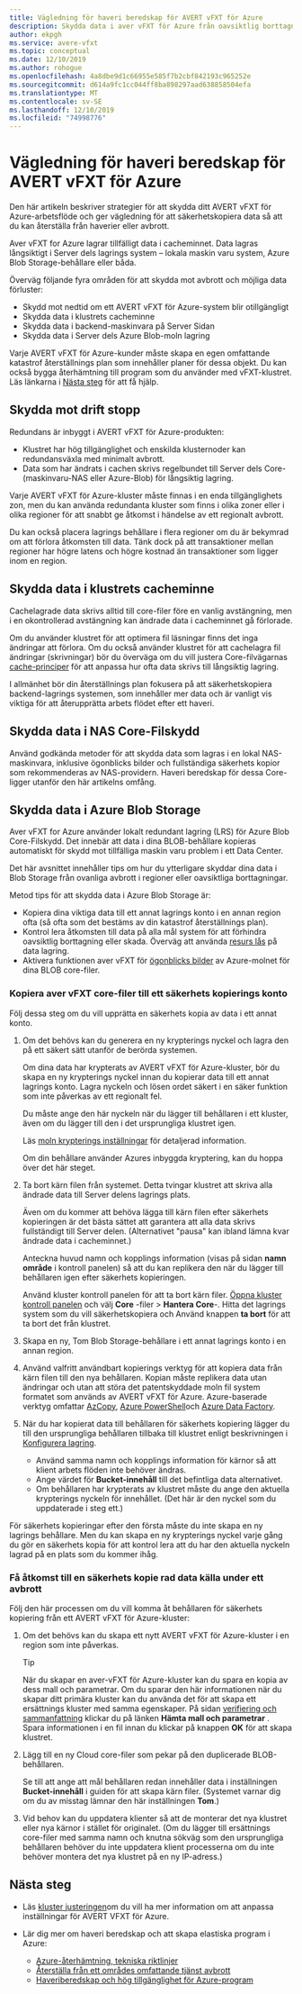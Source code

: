 ```yaml
---
title: Vägledning för haveri beredskap för AVERT vFXT för Azure
description: Skydda data i aver vFXT för Azure från oavsiktlig borttagning eller avbrott
author: ekpgh
ms.service: avere-vfxt
ms.topic: conceptual
ms.date: 12/10/2019
ms.author: rohogue
ms.openlocfilehash: 4a8dbe9d1c66955e585f7b2cbf842193c965252e
ms.sourcegitcommit: d614a9fc1cc044ff8ba898297aad638858504efa
ms.translationtype: MT
ms.contentlocale: sv-SE
ms.lasthandoff: 12/10/2019
ms.locfileid: "74998776"
---
```

# <a name="disaster-recovery-guidance-for-avere-vfxt-for-azure"></a>Vägledning för haveri beredskap för AVERT vFXT för Azure

Den här artikeln beskriver strategier för att skydda ditt AVERT vFXT för Azure-arbetsflöde och ger vägledning för att säkerhetskopiera data så att du kan återställa från haverier eller avbrott.

Aver vFXT for Azure lagrar tillfälligt data i cacheminnet. Data lagras långsiktigt i Server dels lagrings system – lokala maskin varu system, Azure Blob Storage-behållare eller båda.

Överväg följande fyra områden för att skydda mot avbrott och möjliga data förluster:

* Skydd mot nedtid om ett AVERT vFXT för Azure-system blir otillgängligt
* Skydda data i klustrets cacheminne
* Skydda data i backend-maskinvara på Server Sidan
* Skydda data i Server dels Azure Blob-moln lagring

Varje AVERT vFXT för Azure-kunder måste skapa en egen omfattande katastrof återställnings plan som innehåller planer för dessa objekt. Du kan också bygga återhämtning till program som du använder med vFXT-klustret. Läs länkarna i [Nästa steg](#next-steps) för att få hjälp.

## <a name="protect-against-downtime"></a>Skydda mot drift stopp

Redundans är inbyggt i AVERT vFXT för Azure-produkten:

* Klustret har hög tillgänglighet och enskilda klusternoder kan redundansväxla med minimalt avbrott.
* Data som har ändrats i cachen skrivs regelbundet till Server dels Core-(maskinvaru-NAS eller Azure-Blob) för långsiktig lagring.

Varje AVERT vFXT för Azure-kluster måste finnas i en enda tillgänglighets zon, men du kan använda redundanta kluster som finns i olika zoner eller i olika regioner för att snabbt ge åtkomst i händelse av ett regionalt avbrott.

Du kan också placera lagrings behållare i flera regioner om du är bekymrad om att förlora åtkomsten till data. Tänk dock på att transaktioner mellan regioner har högre latens och högre kostnad än transaktioner som ligger inom en region.

## <a name="protect-data-in-the-cluster-cache"></a>Skydda data i klustrets cacheminne

Cachelagrade data skrivs alltid till core-filer före en vanlig avstängning, men i en okontrollerad avstängning kan ändrade data i cacheminnet gå förlorade.

Om du använder klustret för att optimera fil läsningar finns det inga ändringar att förlora. Om du också använder klustret för att cachelagra fil ändringar (skrivningar) bör du överväga om du vill justera Core-filvägarnas [cache-principer](https://azure.github.io/Avere/legacy/ops_guide/4_7/html/gui_manage_cache_policies.html)<!-- link to legacy doc --> för att anpassa hur ofta data skrivs till långsiktig lagring.

I allmänhet bör din återställnings plan fokusera på att säkerhetskopiera backend-lagrings systemen, som innehåller mer data och är vanligt vis viktiga för att återupprätta arbets flödet efter ett haveri.

## <a name="protect-data-in-nas-core-filers"></a>Skydda data i NAS Core-Filskydd

Använd godkända metoder för att skydda data som lagras i en lokal NAS-maskinvara, inklusive ögonblicks bilder och fullständiga säkerhets kopior som rekommenderas av NAS-providern. Haveri beredskap för dessa Core-ligger utanför den här artikelns omfång.

## <a name="protect-data-in-azure-blob-storage"></a>Skydda data i Azure Blob Storage

Aver vFXT for Azure använder lokalt redundant lagring (LRS) för Azure Blob Core-Filskydd. Det innebär att data i dina BLOB-behållare kopieras automatiskt för skydd mot tillfälliga maskin varu problem i ett Data Center.

Det här avsnittet innehåller tips om hur du ytterligare skyddar dina data i Blob Storage från ovanliga avbrott i regioner eller oavsiktliga borttagningar.

Metod tips för att skydda data i Azure Blob Storage är:

* Kopiera dina viktiga data till ett annat lagrings konto i en annan region ofta (så ofta som det bestäms av din katastrof återställnings plan).
* Kontrol lera åtkomsten till data på alla mål system för att förhindra oavsiktlig borttagning eller skada. Överväg att använda [resurs lås](../azure-resource-manager/resource-group-lock-resources.md) på data lagring.
* Aktivera funktionen aver vFXT för [ögonblicks bilder](<https://azure.github.io/Avere/legacy/ops_guide/4_7/html/gui_cloud_snapshot_policies.html>) av Azure-molnet för dina BLOB core-filer.

### <a name="copy-avere-vfxt-core-filer-data-to-a-backup-account"></a>Kopiera aver vFXT core-filer till ett säkerhets kopierings konto

Följ dessa steg om du vill upprätta en säkerhets kopia av data i ett annat konto.

1. Om det behövs kan du generera en ny krypterings nyckel och lagra den på ett säkert sätt utanför de berörda systemen.

   Om dina data har krypterats av AVERT vFXT för Azure-kluster, bör du skapa en ny krypterings nyckel innan du kopierar data till ett annat lagrings konto. Lagra nyckeln och lösen ordet säkert i en säker funktion som inte påverkas av ett regionalt fel.

   Du måste ange den här nyckeln när du lägger till behållaren i ett kluster, även om du lägger till den i det ursprungliga klustret igen.

   Läs [moln krypterings inställningar](<https://azure.github.io/Avere/legacy/ops_guide/4_7/html/gui_cloud_encryption_settings.html>)<!-- link to legacy doc site --> för detaljerad information.

   Om din behållare använder Azures inbyggda kryptering, kan du hoppa över det här steget.

1. Ta bort kärn filen från systemet. Detta tvingar klustret att skriva alla ändrade data till Server delens lagrings plats.

   Även om du kommer att behöva lägga till kärn filen efter säkerhets kopieringen är det bästa sättet att garantera att alla data skrivs fullständigt till Server delen. (Alternativet "pausa" kan ibland lämna kvar ändrade data i cacheminnet.) <!-- xxx true? or just metadata? -->

   Anteckna huvud namn och kopplings information (visas på sidan **namn område** i kontroll panelen) så att du kan replikera den när du lägger till behållaren igen efter säkerhets kopieringen.

   Använd kluster kontroll panelen för att ta bort kärn filer. [Öppna kluster kontroll panelen](avere-vfxt-cluster-gui.md) och välj **Core** -filer > **Hantera Core**-. Hitta det lagrings system som du vill säkerhetskopiera och Använd knappen **ta bort** för att ta bort det från klustret.

1. Skapa en ny, Tom Blob Storage-behållare i ett annat lagrings konto i en annan region.

1. Använd valfritt användbart kopierings verktyg för att kopiera data från kärn filen till den nya behållaren. Kopian måste replikera data utan ändringar och utan att störa det patentskyddade moln fil system formatet som används av AVERT vFXT för Azure. Azure-baserade verktyg omfattar [AzCopy](../storage/common/storage-use-azcopy-v10.md), [Azure PowerShell](../data-lake-store/data-lake-store-get-started-powershell.md)och [Azure Data Factory](../data-factory/connector-azure-data-lake-store.md).

1. När du har kopierat data till behållaren för säkerhets kopiering lägger du till den ursprungliga behållaren tillbaka till klustret enligt beskrivningen i [Konfigurera lagring](avere-vfxt-add-storage.md).

   * Använd samma namn och kopplings information för kärnor så att klient arbets flöden inte behöver ändras.
   * Ange värdet för **Bucket-innehåll** till det befintliga data alternativet.
   * Om behållaren har krypterats av klustret måste du ange den aktuella krypterings nyckeln för innehållet. (Det här är den nyckel som du uppdaterade i steg ett.)

För säkerhets kopieringar efter den första måste du inte skapa en ny lagrings behållare. Men du kan skapa en ny krypterings nyckel varje gång du gör en säkerhets kopia för att kontrol lera att du har den aktuella nyckeln lagrad på en plats som du kommer ihåg.

### <a name="access-a-backup-data-source-during-an-outage"></a>Få åtkomst till en säkerhets kopie rad data källa under ett avbrott

Följ den här processen om du vill komma åt behållaren för säkerhets kopiering från ett AVERT vFXT för Azure-kluster:

1. Om det behövs kan du skapa ett nytt AVERT vFXT för Azure-kluster i en region som inte påverkas.

   > [!TIP]
   > När du skapar en aver-vFXT för Azure-kluster kan du spara en kopia av dess mall och parametrar. Om du sparar den här informationen när du skapar ditt primära kluster kan du använda det för att skapa ett ersättnings kluster med samma egenskaper. På sidan [verifiering och sammanfattning](avere-vfxt-deploy.md#validation-and-purchase) klickar du på länken **Hämta mall och parametrar** . Spara informationen i en fil innan du klickar på knappen **OK** för att skapa klustret.

1. Lägg till en ny Cloud core-filer som pekar på den duplicerade BLOB-behållaren.

   Se till att ange att mål behållaren redan innehåller data i inställningen **Bucket-innehåll** i guiden för att skapa kärn filer. (Systemet varnar dig om du av misstag lämnar den här inställningen **Tom**.)  <!-- you can't add a populated volume at cluster creation time via template, only create a fresh one -->

1. Vid behov kan du uppdatera klienter så att de monterar det nya klustret eller nya kärnor i stället för originalet. (Om du lägger till ersättnings core-filer med samma namn och knutna sökväg som den ursprungliga behållaren behöver du inte uppdatera klient processerna om du inte behöver montera det nya klustret på en ny IP-adress.)

## <a name="next-steps"></a>Nästa steg

* Läs [kluster justeringen](avere-vfxt-tuning.md)om du vill ha mer information om att anpassa inställningar för AVERT VFXT för Azure.
* Lär dig mer om haveri beredskap och att skapa elastiska program i Azure:

  * [Azure-återhämtning, tekniska riktlinjer](https://docs.microsoft.com/azure/architecture/framework/resiliency/overview)
  * [Återställa från ett områdes omfattande tjänst avbrott](https://docs.microsoft.com/azure/architecture/resiliency/recovery-loss-azure-region)
  * [Haveriberedskap och hög tillgänglighet för Azure-program](<https://docs.microsoft.com/azure/resiliency/resiliency-disaster-recovery-high-availability-azure-applications>)
  <!-- can't find these in the source tree to use relative links -->
